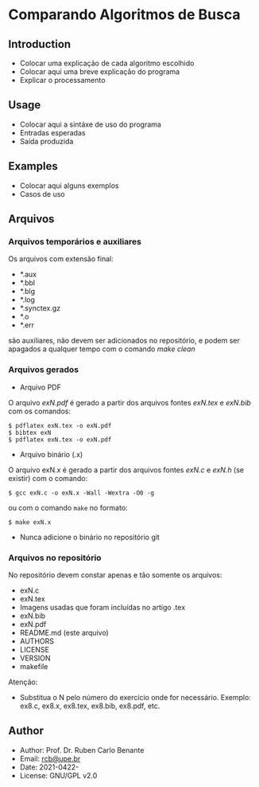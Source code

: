 # Comparando Algoritmos de Busca

## Introduction

* Colocar uma explicação de cada algoritmo escolhido
* Colocar aqui uma breve explicação do programa
* Explicar o processamento

## Usage

* Colocar aqui a sintáxe de uso do programa
* Entradas esperadas
* Saída produzida

## Examples

* Colocar aqui alguns exemplos
* Casos de uso

## Arquivos

### Arquivos temporários e auxiliares

Os arquivos com extensão final:

* *.aux
* *.bbl
* *.blg
* *.log
* *.synctex.gz
* *.o
* *.err

são auxiliares, não devem ser adicionados no repositório, e podem ser apagados a qualquer tempo com o comando _make clean_

### Arquivos gerados

* Arquivo PDF

O arquivo _exN.pdf_ é gerado a partir dos arquivos fontes _exN.tex_ e _exN.bib_ com os comandos:

```
$ pdflatex exN.tex -o exN.pdf
$ bibtex exN
$ pdflatex exN.tex -o exN.pdf
```

* Arquivo binário (.x)

O arquivo exN.x é gerado a partir dos arquivos fontes _exN.c_ e _exN.h_ (se existir) com o comando:

```
$ gcc exN.c -o exN.x -Wall -Wextra -O0 -g
```

ou com o comando `make` no formato:

```
$ make exN.x
```

* Nunca adicione o binário no repositório git

### Arquivos no repositório

No repositório devem constar apenas e tão somente os arquivos:

* exN.c
* exN.tex
* Imagens usadas que foram incluídas no artigo .tex
* exN.bib
* exN.pdf
* README.md (este arquivo)
* AUTHORS
* LICENSE
* VERSION
* makefile

Atenção:

* Substitua o N pelo número do exercício onde for necessário. Exemplo: ex8.c, ex8.x, ex8.tex, ex8.bib, ex8.pdf, etc.

## Author

* Author: Prof. Dr. Ruben Carlo Benante
* Email: rcb@upe.br
* Date: 2021-0422-
* License: GNU/GPL v2.0

